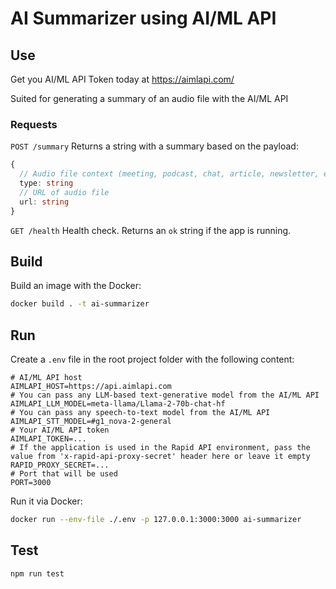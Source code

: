 # AI Summarizer using AI/ML API

## Use
Get you AI/ML API Token today at https://aimlapi.com/

Suited for generating a summary of an audio file with the AI/ML API

### Requests
`POST /summary` Returns a string with a summary based on the payload:
```ts
{
  // Audio file context (meeting, podcast, chat, article, newsletter, email, notice, academic paper, etc.)
  type: string
  // URL of audio file
  url: string
}
```
`GET /health` Health check. Returns an `ok` string if the app is running.


## Build
Build an image with the Docker:
```sh
docker build . -t ai-summarizer
```

## Run
Create a `.env` file in the root project folder with the following content:
```env
# AI/ML API host
AIMLAPI_HOST=https://api.aimlapi.com
# You can pass any LLM-based text-generative model from the AI/ML API
AIMLAPI_LLM_MODEL=meta-llama/Llama-2-70b-chat-hf 
# You can pass any speech-to-text model from the AI/ML API
AIMLAPI_STT_MODEL=#g1_nova-2-general
# Your AI/ML API token
AIMLAPI_TOKEN=...
# If the application is used in the Rapid API environment, pass the value from 'x-rapid-api-proxy-secret' header here or leave it empty
RAPID_PROXY_SECRET=...
# Port that will be used
PORT=3000
```

Run it via Docker:
```sh
docker run --env-file ./.env -p 127.0.0.1:3000:3000 ai-summarizer
```

## Test
```sh
npm run test
```
